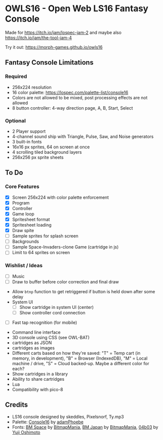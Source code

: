 # OWLS16 - Open Web LS16 Fantasy Console

Made for https://itch.io/jam/lospec-jam-2 and maybe also https://itch.io/jam/the-tool-jam-4

Try it out: https://morph-games.github.io/owls16

## Fantasy Console Limitations

### Required

- 256x224 resolution
- 16 color palette: https://lospec.com/palette-list/console16
- Colors are not allowed to be mixed, post processing effects are not allowed
- 8 button controller: 4-way direction page, A, B, Start, Select

### Optional

- 2 Player support
- 4-channel sound ship with Triangle, Pulse, Saw, and Noise generators
- 3 built-in fonts
- 16x16 px sprites, 64 on screen at once
- 4 scrolling tiled background layers
- 256x256 px sprite sheets

## To Do
### Core Features

- [X] Screen 256x224 with color palette enforcement
- [x] Program
- [x] Controller
- [x] Game loop
- [x] Spritesheet format
- [x] Spritesheet loading
- [x] Draw spite
- [ ] Sample sprites for splash screen
- [ ] Backgrounds
- [ ] Sample Space-Invaders-clone Game (cartridge in js)
- [ ] Limit to 64 sprites on screen

### Wishlist / Ideas

- [ ] Music
- [ ] Draw to buffer before color correction and final draw
- Allow `btnp` function to get retriggered if button is held down after some delay
- System UI
	- [ ] Show cartridge in system UI (center)
	- [ ] Show controller cord connection
- [ ] Fast tap recognition (for mobile)
- Command line interface
- 3D console using CSS (see OWL-BAT)
- cartridges as JSON
- cartridges as images
- Different carts based on how they're saved: "T" = Temp cart (in memory, in development), "B" = Browser (IndexedDB), "M" = Local machine / drive, "S" = Cloud backed-up. Maybe a different color for each?
- Show cartridges in a library
- Ability to share cartridges
- Lua
- Compatibility with pico-8

## Credits

- LS16 console designed by skeddles, Pixelsnorf, Ty.mp3
- Palette: [Console16](https://lospec.com/palette-list/console16) by [adamPhoebe](https://lospec.com/adamphoebe)
- Fonts: [BM Space](https://www.dafont.com/bm-space.font) by [BitmapMania](https://www.dafont.com/bitmapmania.d283), [BM Japan](https://www.dafont.com/bm-japan.font) by [BitmapMania](https://www.dafont.com/bitmapmania.d283), [04b03](http://04.jp.org/) by [Yuji Oshimoto](http://04.jp.org/)
